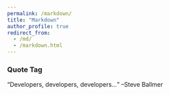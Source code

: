 ```yaml
---
permalink: /markdown/
title: "Markdown"
author_profile: true
redirect_from: 
  - /md/
  - /markdown.html
---
```



### Quote Tag

<q>Developers, developers, developers&#8230;</q> &#8211;Steve Ballmer


